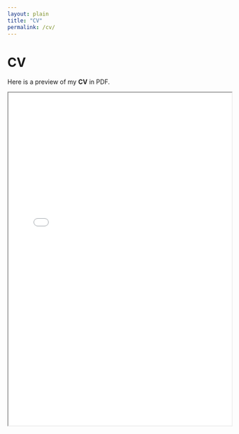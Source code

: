 ```yaml
---
layout: plain
title: "CV"
permalink: /cv/
---
```


# CV

Here is a preview of my **CV** in PDF.

<iframe src="{{ '/cv/Tatevik_Mkrtchyan_CV.pdf' | relative_url }}" width="100%" height="750px">
  This browser does not support PDFs. Please download the PDF to view it: <a href="{{ '/cv/Tatevik_Mkrtchyan_CV.pdf' | relative_url }}">Download CV</a>.
</iframe>

